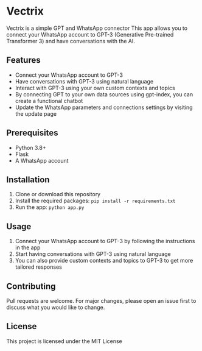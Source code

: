 # Vectrix
Vectrix is a simple GPT and WhatsApp connector 
This app allows you to connect your WhatsApp account to GPT-3 (Generative Pre-trained Transformer 3) and have conversations with the AI.

## Features

- Connect your WhatsApp account to GPT-3
- Have conversations with GPT-3 using natural language
- Interact with GPT-3 using your own custom contexts and topics
- By connecting GPT to your own data sources using gpt-index, you can create a functional chatbot
- Update the WhatsApp parameters and connections settings by visiting the update page

## Prerequisites

- Python 3.8+
- Flask
- A WhatsApp account

## Installation

1. Clone or download this repository
2. Install the required packages: `pip install -r requirements.txt`
3. Run the app: `python app.py`

## Usage

1. Connect your WhatsApp account to GPT-3 by following the instructions in the app
2. Start having conversations with GPT-3 using natural language
3. You can also provide custom contexts and topics to GPT-3 to get more tailored responses

## Contributing

Pull requests are welcome. For major changes, please open an issue first to discuss what you would like to change.

## License

This project is licensed under the MIT License
